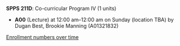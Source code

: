 **SPPS 211D**: Co-curricular Program IV (1 units)

- **A00** (Lecture) at 12:00 am–12:00 am on Sunday (location TBA) by Dugan Best, Brookie Manning (A01321832)

[Enrollment numbers over time](./SPPS211D.tsv)
